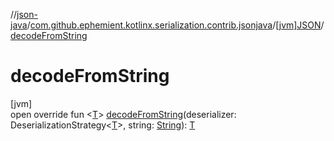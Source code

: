 //[json-java](../../../index.md)/[com.github.ephemient.kotlinx.serialization.contrib.jsonjava](../index.md)/[[jvm]JSON](index.md)/[decodeFromString](decode-from-string.md)

# decodeFromString

[jvm]\
open override fun &lt;[T](decode-from-string.md)&gt; [decodeFromString](decode-from-string.md)(deserializer: DeserializationStrategy&lt;[T](decode-from-string.md)&gt;, string: [String](https://kotlinlang.org/api/latest/jvm/stdlib/kotlin/-string/index.html)): [T](decode-from-string.md)
